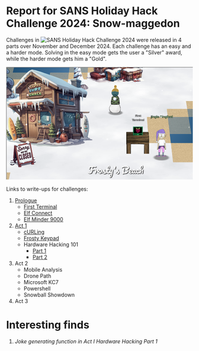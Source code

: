 # Report for SANS Holiday Hack Challenge 2024: Snow-maggedon

Challenges in ![SANS Holiday Hack Challenge 2024](https://www.sans.org/mlp/holiday-hack-challenge-2024/) were released in 4 parts over November and December 2024. Each challenge has an easy and a harder mode. Solving in the easy mode gets the user a "Silver" award, while the harder mode gets him a "Gold".

![Orientation](files/Prologue/start.png)

Links to write-ups for challenges:
1. [Prologue](Prologue.md)
   - [First Terminal](Prologue.md#first-terminal)
   - [Elf Connect](Prologue.md#elf-connect)
   - [Elf Minder 9000](Prologue.md#elf-minder-9000)
2. [Act 1](Act1.md)
   - [cURLing](Act1.md#curling)
   - [Frosty Keypad](Act1.md#frosty-keypad)
   - Hardware Hacking 101
	 - [Part 1](Act1.md#hardware-hacking-part-1)
	 - [Part 2](Act1.md#hardware-hacking-part-2)
3. Act 2
   - Mobile Analysis
   - Drone Path
   - Microsoft KC7
   - Powershell
   - Snowball Showdown
4. Act 3


# Interesting finds

1. *Joke generating function in Act I Hardware Hacking Part 1*

